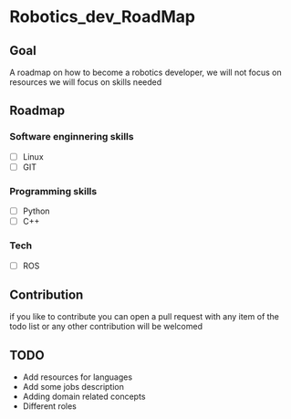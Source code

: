 # Robotics_dev_RoadMap

## Goal

A roadmap on how to become a robotics developer, we will not focus on resources we will focus on skills needed

## Roadmap

### Software enginnering skills

- [ ] Linux
- [ ] GIT

### Programming skills

- [ ] Python
- [ ] C++

### Tech

- [ ] ROS

## Contribution

if you like to contribute you can open a pull request with any item of the todo list
or any other contribution will be welcomed

## TODO

* Add resources for languages
* Add some jobs description
* Adding domain related concepts
* Different roles
